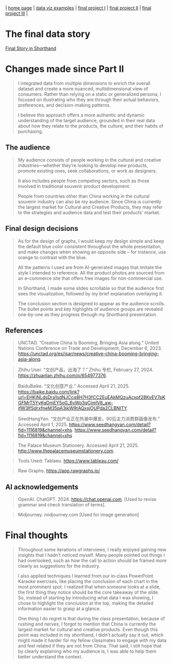 | [home page](https://github.com/Cosmosyaa/CosmoW-dataviz-portfolio) | [data viz examples](dataviz-examples)  | [final project I](final-project-part-one) | [final project II](final-project-part-two) | [final project III](final-project-part-three) |

# The final data story
<a href="https://carnegiemellon.shorthandstories.com/cultural-and-creative-products-in-china/index.html">Final Story in Shorthand</a> 
<script src="https://carnegiemellon.shorthandstories.com/cultural-and-creative-products-in-china/embed.js"></script>


# Changes made since Part II
> I integrated data from multiple dimensions to enrich the overall dataset and create a more nuanced, multidimensional view of consumers. Rather than relying on a static or generalized persona, I focused on illustrating who they are through their actual behaviors, preferences, and decision-making patterns.
>     
> I believe this approach offers a more authentic and dynamic understanding of the target audience, grounded in their real data about how they relate to the products, the culture, and their habits of purchasing.


## The audience
> My audience consists of people working in the cultural and creative industries—whether they’re looking to develop new products, promote existing ones, seek collaborations, or work as designers.
>   
> It also includes people from competing sectors, such as those involved in traditional souvenir product development.
>   
> People from countries other than China working in the cultural souvenir industry can also be my audience. Since China is currently the largest market for Cultural and Creative Products, they may refer to the strategies and audience data and test their products' market. 



## Final design decisions
> As for the design of graphs, I would keep my design simple and keep the default blue color consistent throughout the whole presentation, and make changes when showing an opposite side – for instance, use orange to contrast with the blue.
>   
> All the patterns I used are from AI-generated images that imitate the style I intended to reference. All the product photos are sourced from an e-commerce site that offers free images for non-commercial use.
>   
>  In Shorthand, I made some slides scrollable so that the audience first sees the visualization, followed by my brief explanation overlaying it.
>   
> The conclusion section is designed to appear as the audience scrolls. The bullet points and key highlights of audience groups are revealed one-by-one as they progress through my Shorthand presentation.


## References
> UNCTAD. “Creative China Is Booming, Bringing Asia along.” United Nations Conference on Trade and Development, December 6, 2023. https://unctad.org/es/isar/news/creative-china-booming-bringing-asia-along.

> Zhihu User. “文创产品，出海了？” Zhihu 专栏, February 27, 2024. https://zhuanlan.zhihu.com/p/654977376.

> BaiduBaike. “文化创意产业.” Accessed April 21, 2025. https://baike.baidu.com/link?url=EHKjNLdsDra1sdNJCcq8H7H3fCC2EuEAkMQzuAcxpf28KvEV7pKGFMrT5YyKgDmEY5oG_6vWo3qCimIV8_aw-ifW3IfSdrxfneM35pA3ikW9tAQxsjOUPda2CLBNITY.

> SeedHangYan. “文创产业正在热潮中爆发，90后主力消费群画像发布.” Accessed April 1, 2025. https://www.seedhangyan.com/detail?fid=1116819&channel=xhs. https://www.seedhangyan.com/detail?fid=1116819&channel=xhs

> The Palace Museum Stationery. Accessed April 21, 2025. http://www.thepalacemuseumstationery.com.

> Tools Used:
> Tablaeu. https://www.tableau.com/

> Raw Graphs. https://app.rawgraphs.io/



## AI acknowledgements
> OpenAI. ChatGPT. 2024. https://chat.openai.com. [Used to revise grammar and check translation of terms].

> Midjourney. midjourney.com [Used for image generation]


# Final thoughts
> Throughout some iterations of interviews, I really enjoyed gaining new insights that I hadn’t noticed myself. Many people pointed out things I had overlooked, such as how the call to action should be framed more clearly as suggestions for the industry.
>  
> I also applied techniques I learned from our in-class PowerPoint Karaoke exercises, like placing the conclusion of each chart in the most prominent spot. I realized that when someone looks at a slide, the first thing they notice should be the core takeaway of the slide. So, instead of starting by introducing what data I was showing, I chose to highlight the conclusion at the top, making the detailed information easier to grasp at a glance.
>
> One thing I do regret is that during the class presentation, because of rushing and nerves, I forgot to mention that China is currently the largest market for cultural and creative products. Even though this point was included in my shorthand, I didn’t actually say it out, which might made it harder for my fellow classmates to engage with my data and feel related if they are not from China. That said, I still hope that by clearly explaining who my audience is, I was able to help them better understand the context.




